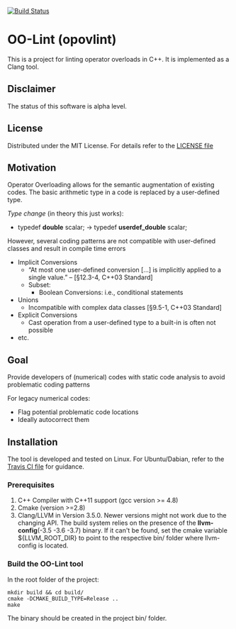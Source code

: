 [![Build Status](https://travis-ci.org/ahueck/opovlint.svg?branch=master)](https://travis-ci.org/ahueck/opovlint)

OO-Lint (opovlint)
===========

This is a project for linting operator overloads in C++. It is implemented as 
a Clang tool.


Disclaimer
------------

The status of this software is alpha level.


License
------------

Distributed under the MIT License. For details refer to the [LICENSE file](LICENSE)


Motivation
------------

Operator Overloading allows for the semantic augmentation of existing codes. 
The basic arithmetic type in a code is replaced by a user-defined type.

*Type change* (in theory this just works): 
- typedef **double** scalar; -> typedef **userdef_double** scalar;

However, several coding patterns are not compatible with user-defined classes 
and result in compile time errors
- Implicit Conversions
    - “At most one user-defined conversion [...] is implicitly 
         applied to a single value.” –  [§12.3-4, C++03 Standard]
    - Subset: 
        - Boolean Conversions: i.e., conditional statements
- Unions
    - Incompatible with complex data classes [§9.5-1, C++03 Standard]
- Explicit Conversions
    - Cast operation from a user-defined type to a built-in is often not possible
- etc.


Goal
------------

Provide developers of (numerical) codes with static code analysis 
to avoid problematic coding patterns

For legacy numerical codes:
- Flag potential problematic code locations
- Ideally autocorrect them


Installation 
------------

The tool is developed and tested on Linux. 
For Ubuntu/Dabian, refer to the [Travis CI file](.travis.yml) for guidance.

### Prerequisites

1.  C++ Compiler with C++11 support (gcc version >= 4.8)
2.  Cmake (version >=2.8)
3.  Clang/LLVM in Version 3.5.0. Newer versions might not work due to the changing API.
    The build system relies on the presence of the **llvm-config**(-3.5 -3.6 -3.7) binary.
    If it can't be found, set the cmake variable ${LLVM_ROOT_DIR} to point to the 
    respective bin/ folder where llvm-config is located.

### Build the OO-Lint tool

In the root folder of the project:

    mkdir build && cd build/
    cmake -DCMAKE_BUILD_TYPE=Release ..
    make

The binary should be created in the project bin/ folder. 
